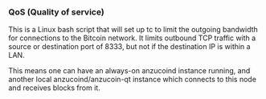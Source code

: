 ### QoS (Quality of service) ###

This is a Linux bash script that will set up tc to limit the outgoing bandwidth for connections to the Bitcoin network. It limits outbound TCP traffic with a source or destination port of 8333, but not if the destination IP is within a LAN.

This means one can have an always-on anzucoind instance running, and another local anzucoind/anzucoin-qt instance which connects to this node and receives blocks from it.
